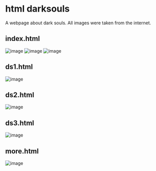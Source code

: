 # html darksouls
 
A webpage about dark souls. All images were taken from the internet.

index.html
-
![image](https://user-images.githubusercontent.com/61373385/161796274-5bf2dbdf-509b-463b-8304-58dd283a5e40.png)
![image](https://user-images.githubusercontent.com/61373385/161796343-1490ca81-3832-4ccc-83f1-2937b2507e8f.png)
![image](https://user-images.githubusercontent.com/61373385/161796373-2b64ce74-3c42-4e75-b3e5-b3e00b550c92.png)

ds1.html
-
![image](https://user-images.githubusercontent.com/61373385/161796557-8c2d9843-9792-4632-8f76-b17b685d8d1c.png)

ds2.html
-
![image](https://user-images.githubusercontent.com/61373385/161796662-af29bc32-7972-4941-803b-6ef09842f112.png)


ds3.html
-
![image](https://user-images.githubusercontent.com/61373385/161796691-51e5785f-35e4-474f-bb38-52cb635ffec9.png)

more.html
-
![image](https://user-images.githubusercontent.com/61373385/161796765-2470f42c-6da1-4e4c-9ec7-6c2407e2cdd5.png)
